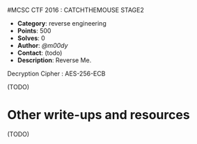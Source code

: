 #MCSC CTF 2016	: CATCHTHEMOUSE STAGE2

* **Category**: reverse engineering <br>
* **Points**: 500 <br>
* **Solves**: 0<br>
* **Author**: _@m00dy_
* **Contact**: (todo)
* **Description**: Reverse Me. 

Decryption Cipher : AES-256-ECB 



(TODO)

# Other write-ups and resources

(TODO)